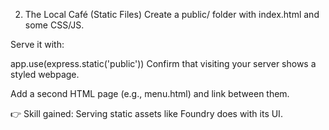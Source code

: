 2. The Local Café (Static Files)
   Create a public/ folder with index.html and some CSS/JS.

Serve it with:

app.use(express.static('public'))
Confirm that visiting your server shows a styled webpage.

Add a second HTML page (e.g., menu.html) and link between them.

👉 Skill gained: Serving static assets like Foundry does with its UI.
